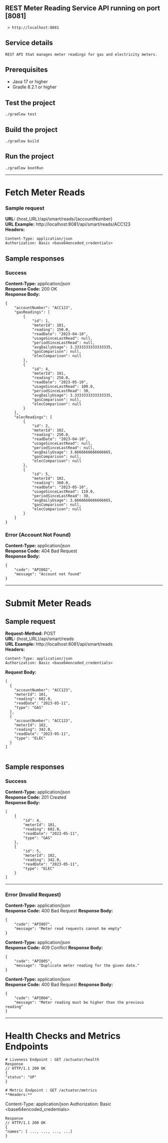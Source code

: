 ## REST Meter Reading Service API running on port [8081]

```
 > http://localhost:8081
```

## Service details
```
REST API that manages meter readings for gas and electricity meters.
```
## Prerequisites

- Java 17 or higher
- Gradle 8.2.1 or higher

## Test the project
```
./gradlew test
```

## Build the project
```
./gradlew build
```

## Run the project
```
./gradlew bootRun
```
---
# Fetch Meter Reads

### Sample request

**URL:** {host_URL}/api/smart/reads/{accountNumber}  
**URL Example:** http://localhost:8081/api/smart/reads/ACC123  
**Headers:**
```
Content-Type: application/json
Authorization: Basic <base64encoded_credentials>
```
## Sample responses

### Success
**Content-Type:** application/json  
**Response Code:** 200 OK  
**Response Body:**

```
{
    "accountNumber": "ACC123",
    "gasReadings": [
        {
            "id": 1,
            "meterId": 101,
            "reading": 150.0,
            "readDate": "2023-04-10",
            "usageSinceLastRead": null,
            "periodSinceLastRead": null,
            "avgDailyUsage": 3.3333333333333335,
            "gasComparison": null,
            "elecComparison": null
        },
        {
            "id": 4,
            "meterId": 101,
            "reading": 250.0,
            "readDate": "2023-05-10",
            "usageSinceLastRead": 100.0,
            "periodSinceLastRead": 30,
            "avgDailyUsage": 3.3333333333333335,
            "gasComparison": null,
            "elecComparison": null
        }
    ],
    "elecReadings": [
        {
            "id": 2,
            "meterId": 102,
            "reading": 250.0,
            "readDate": "2023-04-10",
            "usageSinceLastRead": null,
            "periodSinceLastRead": null,
            "avgDailyUsage": 3.6666666666666665,
            "gasComparison": null,
            "elecComparison": null
        },
        {
            "id": 5,
            "meterId": 102,
            "reading": 360.0,
            "readDate": "2023-05-10",
            "usageSinceLastRead": 110.0,
            "periodSinceLastRead": 30,
            "avgDailyUsage": 3.6666666666666665,
            "gasComparison": null,
            "elecComparison": null
        }
    ]
}
```

### Error (Account Not Found)
**Content-Type:** application/json  
**Response Code:** 404 Bad Request  
**Response Body:**

```
{
    "code": "API002",
    "message": "Account not found"
}
```
---

# Submit Meter Reads
## Sample request
**Request-Method:** POST  
**URL:** {host_URL}/api/smart/reads  
**URL Example:** http://localhost:8081/api/smart/reads  
**Headers:**
```
Content-Type: application/json
Authorization: Basic <base64encoded_credentials>
```
**Request Body:**


```
[
  {
    "accountNumber": "ACC123",
    "meterId": 101,
    "reading": 602.0,
    "readDate": "2023-05-11",
    "type": "GAS"
  },
  {
    "accountNumber": "ACC123",
    "meterId": 102,
    "reading": 342.0,
    "readDate": "2023-05-11",
    "type": "ELEC"
  }
]


```

## Sample responses

### Success
**Content-Type:** application/json  
**Response Code:** 201 Created  
**Response Body:**

```
[
    {
        "id": 4,
        "meterId": 101,
        "reading": 602.0,
        "readDate": "2023-05-11",
        "type": "GAS"
    },
    {
        "id": 5,
        "meterId": 102,
        "reading": 342.0,
        "readDate": "2023-05-11",
        "type": "ELEC"
    }
]
```

---

### Error (Invalid Request)
**Content-Type:** application/json  
**Response Code:** 400 Bad Request
**Response Body:**

```
{
    "code": "API007",
    "message": "Meter read requests cannot be empty"
}
```

**Content-Type:** application/json  
**Response Code:** 409 Conflict
**Response Body:**
```
{
    "code": "API005",
    "message": "Duplicate meter reading for the given date."
}
```

**Content-Type:** application/json  
**Response Code:** 400 Bad Request
**Response Body:**

```
{
    "code": "API004",
    "message": "Meter reading must be higher than the previous reading"
}
```

---

# Health Checks and Metrics Endpoints
```
# Liveness Endpoint : GET /actuator/health
Response
// HTTP/1.1 200 OK
{
"status": "UP"
}

# Metric Endpoint : GET /actuator/metrics
**Headers:**
```
Content-Type: application/json
Authorization: Basic <base64encoded_credentials>
```
Response
// HTTP/1.1 200 OK
{
"names": [ ..., ..., ..., ...]
}

```
